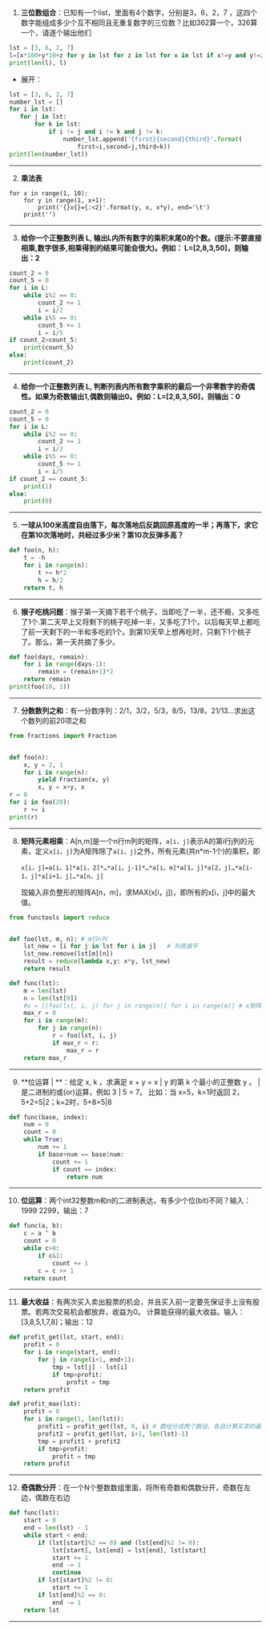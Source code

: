 1. **三位数组合**：已知有一个list，里面有4个数字，分别是3，6，2，7 ，这四个数字能组成多少个互不相同且无重复数字的三位数？比如362算一个，326算一个，请逐个输出他们

```python
lst = [3, 6, 2, 7]
l=[x*100+y*10+z for y in lst for z in lst for x in lst if x!=y and y!=z and x!=z]
print(len(l), l)
```

* 展开：

```python
lst = [3, 6, 2, 7]
number_lst = []
for i in lst:
   for j in lst:
       for k in lst:
           if i != j and i != k and j != k:
               number_lst.append('{first}{second}{third}'.format(
                   first=i,second=j,third=k))
print(len(number_lst))
```

***

2. **乘法表**

```python3
for x in range(1, 10):
    for y in range(1, x+1):
        print('{}x{}={:<2}'.format(y, x, x*y), end='\t')
    print('')
```

***

3. **给你一个正整数列表 L, 输出L内所有数字的乘积末尾0的个数。(提示:不要直接相乘,数字很多,相乘得到的结果可能会很大)。例如： L=[2,8,3,50]，则输出：2**

```python
count_2 = 0
count_5 = 0
for i in L:
    while i%2 == 0:
        count_2 += 1
        i = i/2
    while i%5 == 0:
        count_5 += 1
        i = i/5
if count_2>count_5:
    print(count_5)
else:
    print(count_2)
```

------

4. **给你一个正整数列表 L, 判断列表内所有数字乘积的最后一个非零数字的奇偶性。如果为奇数输出1,偶数则输出0。例如：L=[2,8,3,50]，则输出：0**

```python
count_2 = 0
count_5 = 0
for i in L:
    while i%2 == 0:
        count_2 += 1
        i = i/2
    while i%5 == 0:
        count_5 += 1
        i = i/5
if count_2 == count_5:
    print(1)
else:
    print(0)
```

------

5. **一球从100米高度自由落下，每次落地后反跳回原高度的一半；再落下，求它在第10次落地时，共经过多少米？第10次反弹多高？**

```python
def foo(n, h):
    t = -h
    for i in range(n):
        t += h*2
        h = h/2
    return t, h
```

------

6. **猴子吃桃问题**：猴子第一天摘下若干个桃子，当即吃了一半，还不瘾，又多吃了1个.第二天早上又将剩下的桃子吃掉一半，又多吃了1个。以后每天早上都吃了前一天剩下的一半和多吃的1个。到第10天早上想再吃时，只剩下1个桃子了。那么，第一天共摘了多少。

```python
def foo(days, remain):
    for i in range(days-1):
        remain = (remain+1)*2
    return remain
print(foo(10, 1))
```

------

7. **分数数列之和**：有一分数序列：2/1，3/2，5/3，8/5，13/8，21/13...求出这个数列的前20项之和

```python
from fractions import Fraction


def foo(n):
    x, y = 2, 1
    for i in range(n):
        yield Fraction(x, y)
        x, y = x+y, x
r = 0
for i in foo(20):
    r += i
print(r)
```

***

8. **矩阵元素相乘**：A[n,m]是一个n行m列的矩阵，`a[i，j]`表示A的第i行j列的元素，定义`x[i，j]`为A矩阵除了`a[i，j]`之外，所有元素(共n*m-1个)的乘积，即

    `x[i，j]=a[i，1]*a[i，2]*…*a[i，j-1]*…*a[i，m]*a[1，j]*a[2，j]…*a[i-1，j]*a[i+1，j]…*a[n，j]`

    现输入非负整形的矩阵A[n，m]，求MAX(x[i，j])，即所有的x[i，j]中的最大值。

```python
from functools import reduce


def foo(lst, m, n): # m行n列
    lst_new = [i for j in lst for i in j]   # 列表展平
    lst_new.remove(lst[m][n])
    result = reduce(lambda x,y: x*y, lst_new)
    return result

def func(lst):
    m = len(lst)
    n = len(lst[0])
    #x = [[foo(lst, i, j) for j in range(n)] for i in range(m)]	# x矩阵推导式
    max_r = 0
    for i in range(m):
        for j in range(n):
            r = foo(lst, i, j)
            if max_r < r:
                max_r = r
    return max_r
```

------

9. **位运算 | **：给定 x, k ，求满足 x + y = x | y 的第 k 个最小的正整数 y 。 | 是二进制的或(or)运算，例如 3 | 5 = 7。 比如：当 x=5，k=1时返回 2，5+2=5|2；k=2时，5+8=5|8

```python
def func(base, index):
    num = 0
    count = 0
    while True:
        num += 1
        if base+num == base|num:
            count += 1
            if count == index:
                return num
```

------

10. **位运算**：两个int32整数m和n的二进制表达，有多少个位(bit)不同？输入：1999   2299，输出：7

```python
def func(a, b):
    c = a ^ b
    count = 0
    while c>0:
        if c&1:
            count += 1
        c = c >> 1
    return count
```

------

11. **最大收益**：有两次买入卖出股票的机会，并且买入前一定要先保证手上没有股票。若两次交易机会都放弃，收益为0。 计算能获得的最大收益。输入：[3,8,5,1,7,8]；输出：12

```python
def profit_get(lst, start, end):
    profit = 0
    for i in range(start, end):
        for j in range(i+1, end+1):
            tmp = lst[j] - lst[i]
            if tmp>profit:
                profit = tmp
    return profit

def profit_max(lst):
    profit = 0
    for i in range(1, len(lst)):
        profit1 = profit_get(lst, 0, i)	# 数组分成两个数组，各自计算买卖的最大收益
        profit2 = profit_get(lst, i+1, len(lst)-1)
        tmp = profit1 + profit2
        if tmp>profit:
            profit = tmp
    return profit
```

------

12. **奇偶数分开**：在一个N个整数数组里面，将所有奇数和偶数分开，奇数在左边，偶数在右边

```python
def func(lst):
    start = 0
    end = len(lst) - 1
    while start < end:
        if (lst[start]%2 == 0) and (lst[end]%2 != 0):
            lst[start], lst[end] = lst[end], lst[start]
            start += 1
            end -= 1
            continue
        if lst[start]%2 != 0:
            start += 1
        if lst[end]%2 == 0:
            end -= 1
    return lst
```

***

